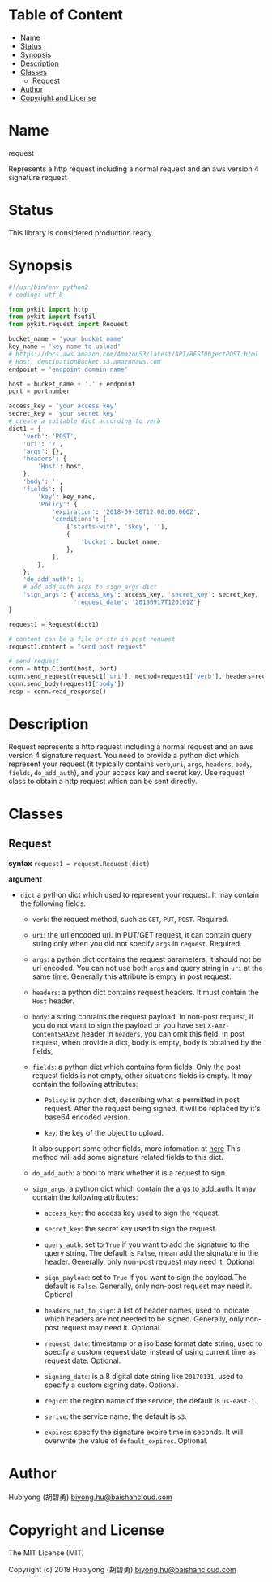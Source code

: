 <!-- START doctoc generated TOC please keep comment here to allow auto update -->
<!-- DON'T EDIT THIS SECTION, INSTEAD RE-RUN doctoc TO UPDATE -->
#   Table of Content

- [Name](#name)
- [Status](#status)
- [Synopsis](#synopsis)
- [Description](#description)
- [Classes](#classes)
  - [Request](#request)
- [Author](#author)
- [Copyright and License](#copyright-and-license)

<!-- END doctoc generated TOC please keep comment here to allow auto update -->

#   Name

request

Represents a http request including a normal request and an aws version 4 signature request 

#   Status

This library is considered production ready.

#   Synopsis

```python
#!/usr/bin/env python2
# coding: utf-8

from pykit import http
from pykit import fsutil
from pykit.request import Request

bucket_name = 'your bucket name'
key_name = 'key name to upload'
# https://docs.aws.amazon.com/AmazonS3/latest/API/RESTObjectPOST.html
# Host: destinationBucket.s3.amazonaws.com
endpoint = 'endpoint domain name'

host = bucket_name + '.' + endpoint
port = portnumber

access_key = 'your access key'
secret_key = 'your secret key'
# create a suitable dict according to verb
dict1 = {
    'verb': 'POST',
    'uri': '/',
    'args': {},
    'headers': {
        'Host': host,
    },
    'body': '',
    'fields': {
        'key': key_name,
        'Policy': {
            'expiration': '2018-09-30T12:00:00.000Z',
            'conditions': [
                ['starts-with', '$key', ''],
                {
                    'bucket': bucket_name,
                },
            ],
        },
    },
    'do_add_auth': 1,
    # add add_auth args to sign_args dict
    'sign_args': {'access_key': access_key, 'secret_key': secret_key,
                  'request_date': '20180917T120101Z'}
}

request1 = Request(dict1)

# content can be a file or str in post request
request1.content = "send post request"

# send request
conn = http.Client(host, port)
conn.send_request(request1['uri'], method=request1['verb'], headers=request1['headers'])
conn.send_body(request1['body'])
resp = conn.read_response()
```

#   Description
Request represents a http request including a normal request and an aws version 4
signature request. You need to provide a python dict which represent your request
(it typically contains `verb`,`uri`, `args`, `headers`, `body`, `fields`, `do_add_auth`),
and your access key and secret key. Use request class to obtain a http request whicn can
be sent directly.

#   Classes

## Request

**syntax**
`request1 = request.Request(dict)`

**argument**

-   `dict`
    a python dict which used to represent your request.
    It may contain the following fields:

    -   `verb`:
        the request method, such as `GET`, `PUT`, `POST`. Required.

    -   `uri`:
        the url encoded uri. In PUT/GET request, it can contain query string
        only when you did not specify `args` in `request`. Required.

    -   `args`:
        a python dict contains the request parameters, it should not be
        url encoded. You can not use both `args` and query string in `uri`
        at the same time. Generally this attribute is empty in post request.

    -   `headers`:
        a python dict contains request headers. It must contain the `Host` header.

    -   `body`:
        a string contains the request payload. In non-post request, If you do
        not want to sign the payload or you have set `X-Amz-ContentSHA256` header
        in `headers`, you can omit this field. In post request, when provide a dict,
        body is empty, body is obtained by the fields,

    -   `fields`: a python dict which contains form fields. Only the post
        request fields is not empty, other situations fields is empty.
        It may contain the following attributes:
        
        -   `Policy`:
            is python dict, describing what is permitted in post request.
            After the request being signed, it will be replaced by it's
            base64 encoded version.

        -   `key`:
            the key of the object to upload.

        It also support some other fields, more infomation at
        [here](http://docs.aws.amazon.com/AmazonS3/latest/API/RESTObjectPOST.html)
        This method will add some signature related fields to this dict.

    -   `do_add_auth`:
        a bool to mark whether it is a request to sign.

    -   `sign_args`: a python dict which contain the args to add_auth. It may
        contain the following attributes:

        -   `access_key`:
            the access key used to sign the request.

        -   `secret_key`:
            the secret key used to sign the request.

        -   `query_auth`:
            set to `True` if you want to add the signature to the query string.
            The default is `False`, mean add the signature in the header.
            Generally, only non-post request may need it. Optional

        -   `sign_payload`:
            set to `True` if you want to sign the payload.The default is `False`.
            Generally, only non-post request may need it. Optional

        -   `headers_not_to_sign`:
            a list of header names, used to indicate which headers are not
            needed to be signed. Generally, only non-post request may need it. Optional.

        -   `request_date`:
            timestamp or a iso base format date string, used to specify
            a custom request date, instead of using current time as request date.
            Optional.

        -   `signing_date`:
            is a 8 digital date string like `20170131`, used to specify a
            custom signing date. Optional.

        -   `region`:
            the region name of the service, the default is `us-east-1`.

        -   `serive`:
            the service name, the default is `s3`.

        -   `expires`:
            specify the signature expire time in seconds.
            It will overwrite the value of `default_expires`. Optional.

#   Author

Hubiyong (胡碧勇) <biyong.hu@baishancloud.com>

#   Copyright and License

The MIT License (MIT)

Copyright (c) 2018 Hubiyong (胡碧勇) <biyong.hu@baishancloud.com>
